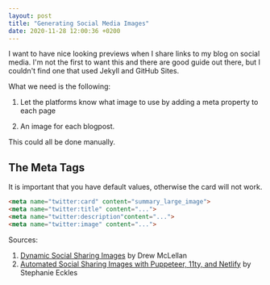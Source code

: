 ```yaml
---
layout: post
title: "Generating Social Media Images"
date: 2020-11-28 12:00:36 +0200
---
```


I want to have nice looking previews when I share links to my blog on social media. I'm not the first to want this and there are good guide out there, but I couldn't find one that used Jekyll and GitHub Sites.


What we need is the following:

1. Let the platforms know what image to use by adding a meta property to each page
    > <meta property="og:image" content="https://example.com/my_image.jpg">
1. An image for each blogpost. 

This could all be done manually. 

## The Meta Tags
It is important that you have default values, otherwise the card will not work.

```html
<meta name="twitter:card" content="summary_large_image">
<meta name="twitter:title" content="...">
<meta name="twitter:description"content="...">
<meta name="twitter:image" content="...">
```

Sources:

1. [Dynamic Social Sharing Images](https://24ways.org/2018/dynamic-social-sharing-images/) by Drew McLellan
1. [Automated Social Sharing Images with Puppeteer, 11ty, and Netlify](https://dev.to/5t3ph/automated-social-sharing-images-with-puppeteer-11ty-and-netlify-22ln) by Stephanie Eckles
